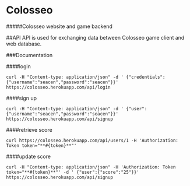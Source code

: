 # Colosseo
#####Colosseo website and game backend

##API
API is used for exchanging data between Colosseo game client and web database.

###Documentation

####login
```
curl -H "Content-type: application/json" -d ' {"credentials":{"username":"seacen","password":"seacen"}}' https://colosseo.herokuapp.com/api/login
```

####sign up
```
curl -H "Content-type: application/json" -d ' {"user":{"username":"seacen","password":"seacen"}}' https://colosseo.herokuapp.com/api/signup
```

####retrieve score
```
curl https://colosseo.herokuapp.com/api/users/1 -H 'Authorization: Token token="**#{token}**"'
```

####update score
```
curl -H "Content-type: application/json" -H 'Authorization: Token token="**#{token}**"' -d ' {"user":{"score":"25"}}' https://colosseo.herokuapp.com/api/signup
```
